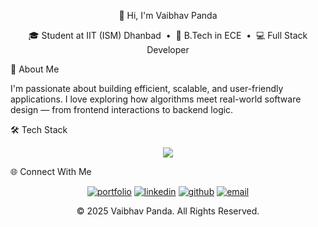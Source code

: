 <div align="center">

👋 Hi, I'm Vaibhav Panda

<p>
🎓 Student at IIT (ISM) Dhanbad &nbsp;&bull;&nbsp;
📘 B.Tech in ECE &nbsp;&bull;&nbsp;
💻 Full Stack Developer
</p>

</div>

🧠 About Me

<p>
I'm passionate about building efficient, scalable, and user-friendly applications. I love exploring how algorithms meet real-world software design — from frontend interactions to backend logic.
</p>

🛠️ Tech Stack

<p align="center">
<a href="https://skillicons.dev">
<img src="https://www.google.com/search?q=https://skillicons.dev/icons%3Fi%3Dcpp,c,js,react,css,tailwind,nodejs,matlab" />
</a>
</p>

🌐 Connect With Me

<p align="center">
<a href="https://your-portfolio-link-here.com" target="_blank"><img src="https://www.google.com/search?q=https://img.shields.io/badge/Portfolio-255E63%3Fstyle%3Dfor-the-badge%26logo%3Dhugo%26logoColor%3Dwhite" alt="portfolio" /></a>
<a href="https://linkedin.com/in/your-link-here" target="_blank"><img src="https://www.google.com/search?q=https://img.shields.io/badge/LinkedIn-0077B5%3Fstyle%3Dfor-the-badge%26logo%3Dlinkedin%26logoColor%3Dwhite" alt="linkedin" /></a>
<a href="https://github.com/your-username-here" target="_blank"><img src="https://www.google.com/search?q=https://img.shields.io/badge/GitHub-100000%3Fstyle%3Dfor-the-badge%26logo%3Dgithub%26logoColor%3Dwhite" alt="github" /></a>
<a href="mailto:your-email-here@example.com" target="_blank"><img src="https://img.shields.io/badge/Gmail-D14836?style=for-the-badge&logo=gmail&logoColor=white" alt="email" /></a>
</p>

<p align="center">
&copy; 2025 Vaibhav Panda. All Rights Reserved.
</p>
